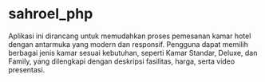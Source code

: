 # sahroel_php
Aplikasi ini dirancang untuk memudahkan proses pemesanan kamar hotel dengan antarmuka yang modern dan responsif. Pengguna dapat memilih berbagai jenis kamar sesuai kebutuhan, seperti Kamar Standar, Deluxe, dan Family, yang dilengkapi dengan deskripsi fasilitas, harga, serta video presentasi.
